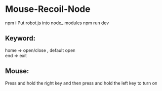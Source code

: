 # Mouse-Recoil-Node
npm i
Put robot.js into node_ modules
npm run dev

## Keyword: <br>
home => open/close , default open<br>
end => exit

## Mouse: <br>
Press and hold the right key and then press and hold the left key to turn on

